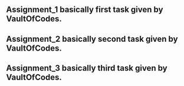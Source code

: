 ## Assignment_1 basically first task given by VaultOfCodes.
## Assignment_2 basically second task given by VaultOfCodes.
## Assignment_3 basically third task given by VaultOfCodes.
